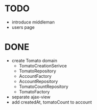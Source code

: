 # TODO
- introduce middleman
- users page

# DONE
- create Tomato domain
  - TomatoCreationSerivce
  - TomatoRepository
  - AccountFactory
  - AccountRepository
  - TomatoCountRepository
  - TomatoFactory
- separate ajax-view
- add createdAt, tomatoCount to account
